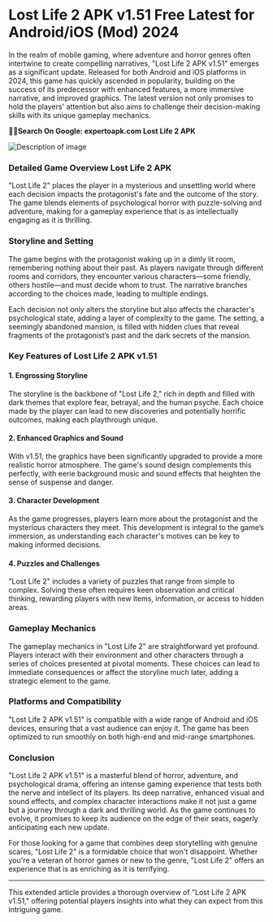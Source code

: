 # Lost Life 2 APK v1.51 Free Latest for Android/iOS (Mod) 2024

In the realm of mobile gaming, where adventure and horror genres often intertwine to create compelling narratives, "Lost Life 2 APK v1.51" emerges as a significant update. Released for both Android and iOS platforms in 2024, this game has quickly ascended in popularity, building on the success of its predecessor with enhanced features, a more immersive narrative, and improved graphics. The latest version not only promises to hold the players' attention but also aims to challenge their decision-making skills with its unique gameplay mechanics.

🔴🔴<strong>Search On Google: expertoapk.com Lost Life 2 APK</strong>

![Description of image](https://i.imgur.com/sEkcI7i.jpeg)


### Detailed Game Overview Lost Life 2 APK

"Lost Life 2" places the player in a mysterious and unsettling world where each decision impacts the protagonist's fate and the outcome of the story. The game blends elements of psychological horror with puzzle-solving and adventure, making for a gameplay experience that is as intellectually engaging as it is thrilling.

### Storyline and Setting

The game begins with the protagonist waking up in a dimly lit room, remembering nothing about their past. As players navigate through different rooms and corridors, they encounter various characters—some friendly, others hostile—and must decide whom to trust. The narrative branches according to the choices made, leading to multiple endings.

Each decision not only alters the storyline but also affects the character's psychological state, adding a layer of complexity to the game. The setting, a seemingly abandoned mansion, is filled with hidden clues that reveal fragments of the protagonist’s past and the dark secrets of the mansion.

### Key Features of Lost Life 2 APK v1.51

#### 1. Engrossing Storyline

The storyline is the backbone of "Lost Life 2," rich in depth and filled with dark themes that explore fear, betrayal, and the human psyche. Each choice made by the player can lead to new discoveries and potentially horrific outcomes, making each playthrough unique.

#### 2. Enhanced Graphics and Sound

With v1.51, the graphics have been significantly upgraded to provide a more realistic horror atmosphere. The game's sound design complements this perfectly, with eerie background music and sound effects that heighten the sense of suspense and danger.

#### 3. Character Development

As the game progresses, players learn more about the protagonist and the mysterious characters they meet. This development is integral to the game’s immersion, as understanding each character's motives can be key to making informed decisions.

#### 4. Puzzles and Challenges

"Lost Life 2" includes a variety of puzzles that range from simple to complex. Solving these often requires keen observation and critical thinking, rewarding players with new items, information, or access to hidden areas.

### Gameplay Mechanics

The gameplay mechanics in "Lost Life 2" are straightforward yet profound. Players interact with their environment and other characters through a series of choices presented at pivotal moments. These choices can lead to immediate consequences or affect the storyline much later, adding a strategic element to the game.

### Platforms and Compatibility

"Lost Life 2 APK v1.51" is compatible with a wide range of Android and iOS devices, ensuring that a vast audience can enjoy it. The game has been optimized to run smoothly on both high-end and mid-range smartphones.

### Conclusion

"Lost Life 2 APK v1.51" is a masterful blend of horror, adventure, and psychological drama, offering an intense gaming experience that tests both the nerve and intellect of its players. Its deep narrative, enhanced visual and sound effects, and complex character interactions make it not just a game but a journey through a dark and thrilling world. As the game continues to evolve, it promises to keep its audience on the edge of their seats, eagerly anticipating each new update.

For those looking for a game that combines deep storytelling with genuine scares, "Lost Life 2" is a formidable choice that won't disappoint. Whether you're a veteran of horror games or new to the genre, "Lost Life 2" offers an experience that is as enriching as it is terrifying.

---

This extended article provides a thorough overview of "Lost Life 2 APK v1.51," offering potential players insights into what they can expect from this intriguing game.
